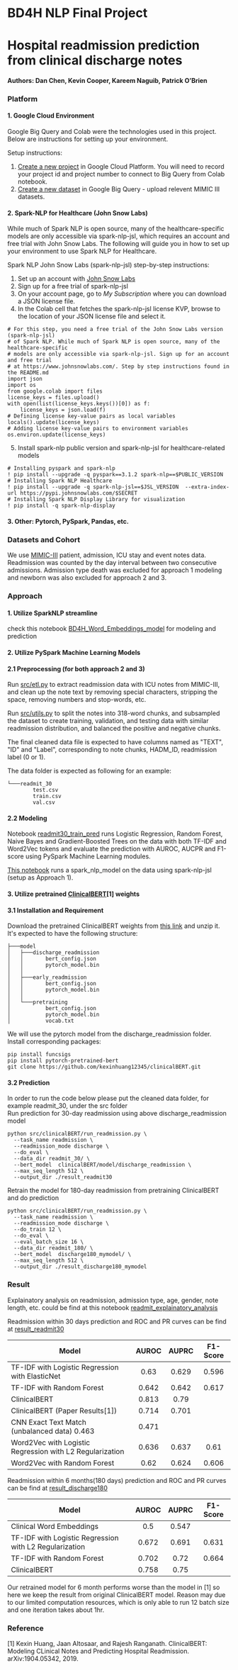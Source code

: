 # BD4H NLP Final Project
# Hospital readmission prediction from clinical discharge notes
#### Authors: Dan Chen, Kevin Cooper, Kareem Naguib, Patrick O’Brien

### Platform
#### 1. Google Cloud Environment  
Google Big Query and Colab were the technologies used in this project. Below are instructions for setting up your environment.  

Setup instructions:  
1. [Create a new project](https://cloud.google.com/resource-manager/docs/creating-managing-projects) in Google Cloud Platform. You will need to record your project id and project number to connect to Big Query from Colab notebook.
2. [Create a new dataset](https://cloud.google.com/bigquery/docs/quickstarts/quickstart-cloud-console) in Google Big Query - upload relevent MIMIC III datasets. 

#### 2. Spark-NLP for Healthcare (John Snow Labs)
While much of Spark NLP is open source, many of the healthcare-specific
models are only accessible via spark-nlp-jsl, which requires an account and free trial with John Snow Labs. The following will guide you in how to set up your environment to use Spark NLP for Healthcare.   

Spark NLP John Snow Labs (spark-nlp-jsl) step-by-step instructions:
1. Set up an account with [John Snow Labs](https://www.johnsnowlabs.com/)
2. Sign up for a free trial of spark-nlp-jsl
3. On your account page, go to _My Subscription_ where you can download a JSON license file.
4. In the Colab cell that fetches the spark-nlp-jsl license KVP, browse to the location of your JSON license file and select it.
```
# For this step, you need a free trial of the John Snow Labs version (spark-nlp-jsl)
# of Spark NLP. While much of Spark NLP is open source, many of the healthcare-specific
# models are only accessible via spark-nlp-jsl. Sign up for an account and free trial
# at https://www.johnsnowlabs.com/. Step by step instructions found in the README.md
import json
import os
from google.colab import files
license_keys = files.upload()
with open(list(license_keys.keys())[0]) as f:
    license_keys = json.load(f)
# Defining license key-value pairs as local variables
locals().update(license_keys)
# Adding license key-value pairs to environment variables
os.environ.update(license_keys)
```
5. Install spark-nlp public version and spark-nlp-jsl for healthcare-related models
```
# Installing pyspark and spark-nlp
! pip install --upgrade -q pyspark==3.1.2 spark-nlp==$PUBLIC_VERSION
# Installing Spark NLP Healthcare
! pip install --upgrade -q spark-nlp-jsl==$JSL_VERSION  --extra-index-url https://pypi.johnsnowlabs.com/$SECRET
# Installing Spark NLP Display Library for visualization
! pip install -q spark-nlp-display
```

#### 3. Other: Pytorch, PySpark, Pandas, etc.

### Datasets and Cohort  
We use [MIMIC-III](https://mimic.mit.edu/) patient, admission, ICU stay and event notes data.  
Readmission was counted by the day interval between two consecutive admissions. Admission type death was excluded for approach 1 modeling and newborn was also excluded for approach 2 and 3.  


### Approach
#### 1. Utilize SparkNLP streamline  
check this notebook [BD4H_Word_Embeddings_model](https://github.gatech.edu/kcooper72/bd4h_nlp_final_project/blob/main/BD4H_Word_Embeddings_Model.ipynb) for modeling and prediction
 

#### 2. Utilize PySpark Machine Learning Models
#### 2.1 Preprocessing (for both approach 2 and 3)   
Run [src/etl.py](https://github.gatech.edu/kcooper72/bd4h_nlp_final_project/blob/main/src/etl.py) to extract readmission data with ICU notes from MIMIC-III, and clean up the note text by removing special characters, stripping the space, removing numbers and stop-words, etc.   

Run [src/utils.py](https://github.gatech.edu/kcooper72/bd4h_nlp_final_project/blob/main/src/utils.py) to split the notes into 318-word chunks, and subsampled the dataset to create training, validation, and testing data with similar readmission distribution, and balanced the positive and negative chunks.

The final cleaned data file is expected to have columns named as "TEXT", "ID" and "Label", corresponding to note chunks, HADM_ID, readmission label (0 or 1).  

The data folder is expected as following for an example:
```
└───readmit_30
        test.csv
        train.csv
        val.csv
```
#### 2.2 Modeling
Notebook [readmit30_train_pred](https://github.gatech.edu/kcooper72/bd4h_nlp_final_project/blob/main/src/readmit30_train_pred.ipynb) runs Logistic Regression, Random Forest, Naive Bayes and Gradient-Boosted Trees on the data with both TF-IDF and Word2Vec tokens and evaluate the prediction with AUROC, AUCPR and F1-score using PySpark Machine Learning modules.


[This notebook](https://github.gatech.edu/kcooper72/bd4h_nlp_final_project/blob/main/src/notebook.ipynb) runs a spark_nlp_model on the data using spark-nlp-jsl (setup as Approach 1).


#### 3. Utilize pretrained [ClinicalBERT](https://github.com/kexinhuang12345/clinicalBERT.git)[1] weights
#### 3.1 Installation and Requirement
Download the pretrained ClinicalBERT weights from [this link](https://drive.google.com/file/d/1t8L9w-r88Q5-sfC993x2Tjt1pu--A900/view) and unzip it. It's expected to have the following structure:
```
├───model
│   ├───discharge_readmission
│   │       bert_config.json
│   │       pytorch_model.bin
│   │
│   ├───early_readmission
│   │       bert_config.json
│   │       pytorch_model.bin
│   │
│   └───pretraining
│           bert_config.json
│           pytorch_model.bin
│           vocab.txt
```
We will use the pytorch model from the discharge_readmission folder.  
Install corresponding packages:
```
pip install funcsigs
pip install pytorch-pretrained-bert
git clone https://github.com/kexinhuang12345/clinicalBERT.git
```
#### 3.2 Prediction
In order to run the code below please put the cleaned data folder, for example readmit_30, under the src folder  
Run prediction for 30-day readmission using above discharge_readmission model
```
python src/clinicalBERT/run_readmission.py \
  --task_name readmission \
  --readmission_mode discharge \
  --do_eval \
  --data_dir readmit_30/ \
  --bert_model  clinicalBERT/model/discharge_readmission \
  --max_seq_length 512 \
  --output_dir ./result_readmit30
```
Retrain the model for 180-day readmission from pretraining ClinicalBERT and do prediction
```
python src/clinicalBERT/run_readmission.py \
  --task_name readmission \
  --readmission_mode discharge \
  --do_train 12 \
  --do_eval \
  --eval_batch_size 16 \
  --data_dir readmit_180/ \
  --bert_model  discharge180_mymodel/ \
  --max_seq_length 512 \
  --output_dir ./result_discharge180_mymodel
```

### Result
Explainatory analysis on readmission, admission type, age, gender, note length, etc. could be find at this notebook [readmit_explainatory_analysis](https://github.gatech.edu/kcooper72/bd4h_nlp_final_project/blob/main/readmit_explainatory_analysis.ipynb)

Readmission within 30 days prediction and ROC and PR curves can be find at [result_readmit30](https://github.gatech.edu/kcooper72/bd4h_nlp_final_project/blob/main/src/result_readmit30)

| Model	| AUROC |	AUPRC |	F1-Score |
| ------------- |:-------------:|:-------------:|:-------------:|
| TF-IDF with Logistic Regression with ElasticNet|	0.63|	0.629|	0.596|
|TF-IDF with Random Forest|	0.642|	0.642|	0.617|
|ClinicalBERT|	0.813|	0.79||	
|ClinicalBERT (Paper Results[1])|	0.714|	0.701||	
|CNN Exact Text Match (unbalanced data)	0.463	|	0.471|
|Word2Vec with Logistic Regression with L2 Regularization|	0.636|	0.637|	0.61|
|Word2Vec with Random Forest	|0.62|	0.624|	0.606|


Readmission within 6 months(180 days) prediction and ROC and PR curves can be find at [result_discharge180](https://github.gatech.edu/kcooper72/bd4h_nlp_final_project/blob/main/src/discharge180_mymodel)

|Model|	AUROC|	AUPRC|	F1-Score|
| ------------- |:-------------:|:-------------:|:-------------:|
|Clinical Word Embeddings|	0.5|	0.547|	|
|TF-IDF with Logistic Regression with L2 Regularization	|0.672|	0.691|	0.631|
|TF-IDF with Random Forest|	0.702|	0.72|	0.664|
|ClinicalBERT|0.758|	0.75 | |	

Our retrained model for 6 month performs worse than the model in [1] so here we keep the result from original ClinicalBERT model. Reason may due to our limited computation resources, which is only able to run 12 batch size and one iteration takes about 1hr.

### Reference
[1] Kexin Huang, Jaan Altosaar, and Rajesh Ranganath. ClinicalBERT: Modeling CLinical Notes and Predicting Hospital Readmission. arXiv:1904.05342, 2019.